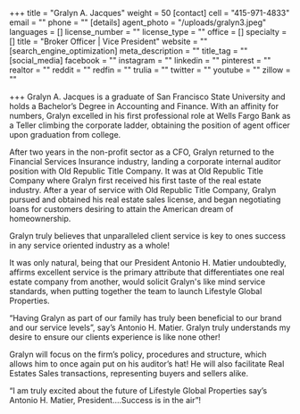 +++
title = "Gralyn A. Jacques"
weight = 50
[contact]
cell = "415-971-4833"
email = ""
phone = ""
[details]
agent_photo = "/uploads/gralyn3.jpeg"
languages = []
license_number = ""
license_type = ""
office = []
specialty = []
title = "Broker Officer | Vice President"
website = ""
[search_engine_optimization]
meta_description = ""
title_tag = ""
[social_media]
facebook = ""
instagram = ""
linkedin = ""
pinterest = ""
realtor = ""
reddit = ""
redfin = ""
trulia = ""
twitter = ""
youtube = ""
zillow = ""

+++
Gralyn A. Jacques is a graduate of San Francisco State University and holds a Bachelor’s Degree in Accounting and Finance. With an affinity for numbers, Gralyn excelled in his first professional role at Wells Fargo Bank as a Teller climbing the corporate ladder, obtaining the position of agent officer upon graduation from college.

After two years in the non-profit sector as a CFO, Gralyn returned to the Financial Services Insurance industry, landing a corporate internal auditor position with Old Republic Title Company. It was at Old Republic Title Company where Gralyn first received his first taste of the real estate industry. After a year of service with Old Republic Title Company, Gralyn pursued and obtained his real estate sales license, and began negotiating loans for customers desiring to attain the American dream of homeownership.

Gralyn truly believes that unparalleled client service is key to ones success in any service oriented industry as a whole!

It was only natural, being that our President Antonio H. Matier undoubtedly, affirms excellent service is the primary attribute that differentiates one real estate company from another, would solicit Gralyn's like mind service standards, when putting together the team to launch Lifestyle Global Properties.

“Having Gralyn as part of our family has truly been beneficial to our brand and our service levels”, say’s Antonio H. Matier. Gralyn truly understands my desire to ensure our clients experience is like none other!

Gralyn will focus on the firm’s policy, procedures and structure, which allows him to once again put on his auditor’s hat! He will also facilitate Real Estates Sales transactions, representing buyers and sellers alike.

“I am truly excited about the future of Lifestyle Global Properties say’s Antonio H. Matier, President….Success is in the air”!